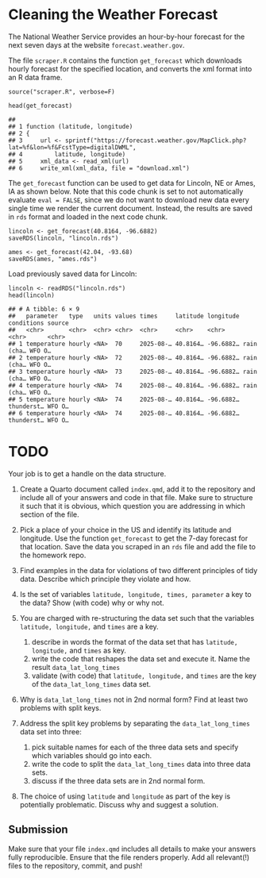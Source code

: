# Cleaning the Weather Forecast

The National Weather Service provides an hour-by-hour forecast for the
next seven days at the website `forecast.weather.gov`.

The file `scraper.R` contains the function `get_forecast` which
downloads hourly forecast for the specified location, and converts the
xml format into an R data frame.

    source("scraper.R", verbose=F)

    head(get_forecast)

    ##                                                                                                      
    ## 1 function (latitude, longitude)                                                                     
    ## 2 {                                                                                                  
    ## 3     url <- sprintf("https://forecast.weather.gov/MapClick.php?lat=%f&lon=%f&FcstType=digitalDWML", 
    ## 4         latitude, longitude)                                                                       
    ## 5     xml_data <- read_xml(url)                                                                      
    ## 6     write_xml(xml_data, file = "download.xml")

The `get_forecast` function can be used to get data for Lincoln, NE or
Ames, IA as shown below. Note that this code chunk is set to not
automatically evaluate `eval = FALSE`, since we do not want to download
new data every single time we render the current document. Instead, the
results are saved in `rds` format and loaded in the next code chunk.

    lincoln <- get_forecast(40.8164, -96.6882)
    saveRDS(lincoln, "lincoln.rds")

    ames <- get_forecast(42.04, -93.68)
    saveRDS(ames, "ames.rds")

Load previously saved data for Lincoln:

    lincoln <- readRDS("lincoln.rds")
    head(lincoln)

    ## # A tibble: 6 × 9
    ##   parameter   type   units values times     latitude longitude conditions source
    ##   <chr>       <chr>  <chr> <chr>  <chr>     <chr>    <chr>     <chr>      <chr> 
    ## 1 temperature hourly <NA>  70     2025-08-… 40.8164… -96.6882… rain (cha… WFO O…
    ## 2 temperature hourly <NA>  72     2025-08-… 40.8164… -96.6882… rain (cha… WFO O…
    ## 3 temperature hourly <NA>  73     2025-08-… 40.8164… -96.6882… rain (cha… WFO O…
    ## 4 temperature hourly <NA>  74     2025-08-… 40.8164… -96.6882… rain (cha… WFO O…
    ## 5 temperature hourly <NA>  74     2025-08-… 40.8164… -96.6882… thunderst… WFO O…
    ## 6 temperature hourly <NA>  74     2025-08-… 40.8164… -96.6882… thunderst… WFO O…

# TODO

Your job is to get a handle on the data structure.

1.  Create a Quarto document called `index.qmd`, add it to the
    repository and include all of your answers and code in that file.
    Make sure to structure it such that it is obvious, which question
    you are addressing in which section of the file.

2.  Pick a place of your choice in the US and identify its latitude and
    longitude. Use the function `get_forecast` to get the 7-day forecast
    for that location. Save the data you scraped in an `rds` file and
    add the file to the homework repo.

3.  Find examples in the data for violations of two different principles
    of tidy data. Describe which principle they violate and how.

4.  Is the set of variables `latitude, longitude, times, parameter` a
    key to the data? Show (with code) why or why not.

5.  You are charged with re-structuring the data set such that the
    variables `latitude, longitude,` and `times` are a key.

    1.  describe in words the format of the data set that has
        `latitude, longitude,` and `times` as key.
    2.  write the code that reshapes the data set and execute it. Name
        the result `data_lat_long_times`
    3.  validate (with code) that `latitude, longitude,` and `times` are
        the key of the `data_lat_long_times` data set.

6.  Why is `data_lat_long_times` not in 2nd normal form? Find at least
    two problems with split keys.

7.  Address the split key problems by separating the
    `data_lat_long_times` data set into three:

    1.  pick suitable names for each of the three data sets and specify
        which variables should go into each.
    2.  write the code to split the `data_lat_long_times` data into
        three data sets.
    3.  discuss if the three data sets are in 2nd normal form.

8.  The choice of using `latitude` and `longitude` as part of the key is
    potentially problematic. Discuss why and suggest a solution.

## Submission

Make sure that your file `index.qmd` includes all details to make your
answers fully reproducible. Ensure that the file renders properly. Add
all relevant(!) files to the repository, commit, and push!
